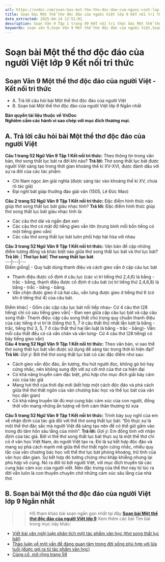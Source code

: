 ```yaml
---
url: https://vndoc.com/soan-bai-mot-the-tho-doc-dao-cua-nguoi-viet-lop-9-ket-noi-tri-thuc-321572
title: Soạn bài Một thể thơ độc đáo của người Việt lớp 9 Kết nối tri thức - VnDoc.com
date_extracted: 2025-04-14 12:51:01
description: Soạn Văn 9 Tập 1 trang 49 Kết nối tri thức bài Một thể thơ độc đáo của người Việt gồm phần trả lời chi tiết, đầy đủ, bám sát các câu hỏi, yêu cầu trong SGK (chỉ có trên VnDoc). Mời các bạn tham khảo.
keywords: soạn văn 9,Soạn Văn 9 Một thể thơ độc đáo của người Việt,Soạn bài Một thể thơ độc đáo của người Việt Chi tiết,Soạn văn 9 Tập 1 trang 49 Kết nối tri thức,Một thể thơ độc đáo của người Việt lớp 9 Kết nối tri thức,Một thể thơ độc đáo của người Việt trang 49,văn 9,ngữ văn 9,soạn văn 9 kết nối tri thức,soạn văn 9 tập 1,giải văn 9,soạn ngữ văn 9,giải ngữ văn 9,giải sgk ngữ văn 9
---
```


# Soạn bài Một thể thơ độc đáo của người Việt lớp 9 Kết nối tri thức
## **Soạn Văn 9 Một thể thơ độc đáo của người Việt - Kết nối tri thức**
  * A. Trả lời câu hỏi bài Một thể thơ độc đáo của người Việt
  * B. Soạn bài Một thể thơ độc đáo của người Việt lớp 9 Ngắn nhất

**Bản quyền tài liệu thuộc về VnDoc**  
**Nghiêm cấm các hành vi sao chép với mục đích thương mại.**
## **A. Trả lời câu hỏi bài Một thể thơ độc đáo của người Việt**
**Câu 1 trang 52 Ngữ Văn 9 Tập 1 Kết nối tri thức:** Theo thông tin trong văn bản, thơ song thất lục bát ra đời khi nào?
**Trả lời:**
Thơ song thất lục bát được người Việt sáng tạo trong thời gian khoảng thế kỉ XV-XVI, được đánh dấu với sự ra đời của các tác phẩm:
  * Chi Nam ngọc âm giải nghĩa \(được sáng tác vào khoảng thế kì XV, chưa rõ tác giả\)
  * Đại nghĩ bát giáp thưởng đào giải văn \(1505, Lê Đức Mao\)

**Câu 2 trang 52 Ngữ Văn 9 Tập 1 Kết nối tri thức:** Đặc điểm hình thức nào giúp thơ song thất lục bát giàu nhạc tính?
**Trả lời:**
Đặc điểm hình thức giúp thơ song thất lục bát giàu nhạc tính là:
  * Các câu thơ dài và ngắn đan xen
  * Các câu thơ có mật độ tiếng gieo vần lớn \(trung bình mỗi bốn tiếng có một tiếng gieo vần\)
  * Các câu thơ song thất lục bát luôn phối hợp hài hòa với nhau

**Câu 3 trang 52 Ngữ Văn 9 Tập 1 Kết nối tri thức:** Văn bản đề cập những điểm tương đồng và khác biệt nào giữa thơ song thất lục bát và thơ lục bát?
**Trả lời:**
| **Thơ lục bát**| **Thơ song thất lục bát**  
---|---|---  
Điểm giống| \- Quy luật dùng thanh điệu và cách gieo vần ở cặp câu lục bát
  * Thanh điệu được cố định ở câu lục \(các vị trí tiếng thứ 2,4,6\) là bằng - trắc - bằng, thanh điệu được cố định ở câu bát \(vị trí tiếng thứ 2,4,6,8\) là bằng - trắc - bằng - bằng.
  * Vần chân được gieo ở cả hai câu, vần lưng được gieo ở tiếng thứ 6 \(có khi ở tiếng thứ 4\) của câu bát.

Điểm khác| \- Gồm các cặp câu lục bát nối tiếp nhau\- Cứ 4 câu thơ \(28 tiếng\) chỉ có sáu tiếng gieo vần| \- Đan xen giữa cặp câu lục bát và cặp câu song thất\- Thanh điệu: cặp câu song thất chú trọng quy chuẩn thanh điệu của các tiếng ở vị trí lẻ \(tiếng thứ 5, 7 ở câu thất thứ nhất lần lượt là bằng - trắc, tiếng thứ 3, 5, 7 ở câu thất thứ hai lần luật là bằng - trắc - bằng\)\- Vần: mỗi câu thất đều có cả vần chân và vần lưng\- Cứ 4 câu thơ \(28 tiếng\) có bảy tiếng gieo vần\)  
**Câu 4 trang 52 Ngữ Văn 9 Tập 1 Kết nối tri thức:** Theo văn bản, vì sao thể thơ song thất lục bát vẫn được sử dụng để sáng tác trong thời kì hiện đại?
**Trả lời:**
_Gợi ý:_
Bởi thể thơ song thất lục bát có các đặc điểm như sau:
  * Cách gieo vần độc đáo, ấn tượng, thu hút người đọc, không gò bó hay cứng nhắc, nên không xung đột với sự cởi mở của thơ ca hiện đại
  * Có khả năng truyền cảm đặc biệt, phù hợp cho mục đích giãi bày cảm xúc của tác giả
  * Mang hơi thở của thời đại mới \(kết hợp một cách độc đáo và phá cách giữa thể thơ thất ngôn của văn chương bác học và thể lục bát của văn học dân gian\)
  * Có khả năng truyền tải đủ mọi cung bậc cảm xúc của con người, đồng thời vốn mang những ấn tượng về tình cảm thân thương từ xưa

**Câu 5 trang 52 Ngữ Văn 9 Tập 1 Kết nối tri thức:** Trình bày suy nghĩ của em về nhận định của tác giả đối với thể thơ song thất lục bát: “Đó thực sự là một thể thơ đặc sắc mà người Việt đã sáng tạo nên để có thể gửi gắm vào trong đó tâm hồn sâu lắng của mình”.
**Trả lời:**
_Gợi ý:_
Em đồng tình với nhận định của tác giả. Bởi vì thể thơ song thất lục bát thực sự là một thể thơ chỉ có ở văn học Việt Nam, do người Việt tạo ra. Đó là sự kết hợp độc đáo và mang sự phá cách mạnh mẽ giữa thể thơ thất ngôn cứng nhắc, nhiều quy tắc của văn chương bác học với thể thơ lục bát phóng khoáng, trữ tình của văn học dân gian. Sự kết hợp đó tưởng chừng như khập khiễng nhưng lại phù hợp vô cùng. Nó ra đời từ bởi người Việt, với mục đích truyền tải các cung bậc cảm xúc của người viết. Nên đặc trưng của thể thơ này từ lúc ra đời vẫn luôn là con thuyền chuyên chở những cảm xúc sâu lắng của nhà thơ.
## **B. Soạn bài Một thể thơ độc đáo của người Việt lớp 9 Ngắn nhất**
>> HS tham khảo bài soạn ngắn gọn nhất tại đây [**Soạn bài Một thể thơ độc đáo của người Việt lớp 9**](<https://vndoc.com/soan-bai-mot-the-tho-doc-dao-cua-nguoi-viet-lop-9-ngan-nhat-ket-noi-tri-thuc-325301>)
Xem thêm các bài Tìm bài trong mục này khác:
  * [Viết bài văn nghị luận phân tích một tác phẩm văn học \(thơ song thất lục bát\)](</soan-bai-viet-bai-van-nghi-luan-phan-tich-mot-tac-pham-van-hoc-tho-song-that-luc-bat-lop-9-ket-noi-tri-thuc-321573>)
  * [Thảo luận về một vấn đề đáng quan tâm trong đời sống phù hợp với lứa tuổi \(được gợi ra từ tác phẩm văn học\)](</soan-bai-thao-luan-ve-mot-van-de-dang-quan-tam-trong-doi-song-phu-hop-voi-lua-tuoi-duoc-goi-ra-tu-tac-pham-van-hoc-lop-9-ket-noi-tri-thuc-321575>)
  * [Củng cố, mở rộng trang 59](</soan-bai-cung-co-mo-rong-trang-59-lop-9-tap-1-ket-noi-tri-thuc-321576>)

